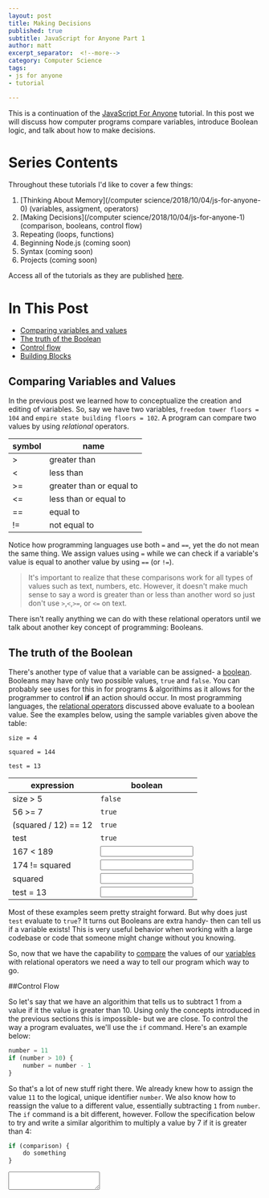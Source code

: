 ```yaml
---
layout: post
title: Making Decisions
published: true
subtitle: JavaScript for Anyone Part 1
author: matt
excerpt_separator:  <!--more-->
category: Computer Science
tags:
- js for anyone
- tutorial

---
```


This is a continuation of the [JavaScript For Anyone](tags.html#js-for-anyone) tutorial. In this post we will discuss how computer programs compare variables, introduce Boolean logic, and talk about how to make decisions.



<!--more-->

# Series Contents

Throughout these tutorials I'd like to cover a few things:

1. [Thinking About Memory](/computer science/2018/10/04/js-for-anyone-0) (variables, assigment, operators)
2. [Making Decisions](/computer science/2018/10/04/js-for-anyone-1) (comparison, booleans, control flow)
3. Repeating (loops, functions)
4. Beginning Node.js (coming soon)
5. Syntax (coming soon)
6. Projects (coming soon)

Access all of the tutorials as they are published [here](/tags.html#js-for-anyone).



# In This Post

- [Comparing variables and values](#comparing)
- [The truth of the Boolean](#booleans)
- [Control flow](#control)
- [Building Blocks](#blocks)

<a name="#comparing"></a>

## Comparing Variables and Values

In the previous post we learned how to conceptualize the creation and editing of variables. So, say we have two variables, `freedom tower floors = 104` and `empire state building floors = 102`. A program can compare two values by using *relational* operators.

| symbol | name                     |
| ------ | ------------------------ |
| >      | greater than             |
| <      | less than                |
| >=     | greater than or equal to |
| <=     | less than or equal to    |
| ==     | equal to                 |
| !=     | not equal to             |

Notice how programming languages use both `=` and `==`, yet the do not mean the same thing. We assign values using `=` while we can check if a variable's value is equal to another value by using `==` (or `!=`).

> It's important to realize that these comparisons work for all types of values such as text, numbers, etc. However, it doesn't make much sense to say a word is greater than or less than another word so just don't use `>`,`<`,`>=`, or `<=` on text.

There isn't really anything we can do with these relational operators until we talk about another key concept of programming: Booleans.

<a name="booleans"></a>

## The truth of the Boolean

There's another type of value that a variable can be assigned- a [boolean](https://en.wikipedia.org/wiki/Boolean_data_type). Booleans may have only two possible values, `true` and `false`. You can probably see uses for this in for programs & algorithims as it allows for the programmer to control **if** an action should occur. In most programming languages, the [relational operators](#comparing) discussed above evaluate to a boolean value. See the examples below, using the sample variables given above the table:

`size = 4`

`squared = 144`

`test = 13`

| expression           | boolean             |
| -------------------- | ------------------- |
| size > 5             | `false`             |
| 56 >= 7              | `true`              |
| (squared / 12) == 12 | `true`              |
| test                 | `true`              |
| 167 < 189            | <input type="text"> |
| 174 != squared       | <input type="text"> |
| squared              | <input type="text"> |
| test = 13            | <input type="text"> |

Most of these examples seem pretty straight forward. But why does just `test` evaluate to `true`? It turns out Booleans are extra handy- then can tell us if a variable exists! This is very useful behavior when working with a large codebase or code that someone might change without you knowing. 

So, now that we have the capability to [compare](#comparison) the values of our [variables](/computer%20science/2018/10/04/js-for-anyone-0.html#variables) with relational operators we need a way to tell our program which way to go.



<a name="control"></a>

##Control Flow 

So let's say that we have an algorithim that tells us to subtract 1 from a value if it the value is greater than 10. Using only the concepts introduced in the previous sections this is impossible- but we are close. To control the way a program evaluates, we'll use the `if` command. Here's an example below:

```javascript
number = 11
if (number > 10) {
    number = number - 1
}
```

So that's a lot of new stuff right there. We already knew how to assign the value `11` to the logical, unique identifier `number`. We also know how to reassign the value to a different value, essentially subtracting `1` from `number`. The `if` command is a bit different, however. Follow the specification below to try and write a similar algorithim to multiply a value by 7 if it is greater than 4:

```python
if (comparison) {
    do something
}
```

<textarea>




